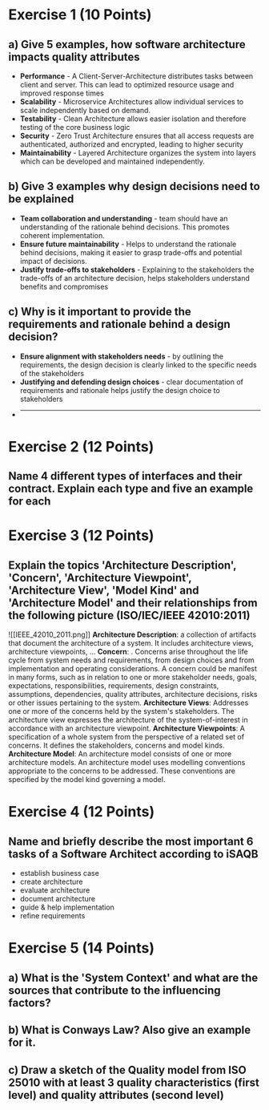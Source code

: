 
# Exercise 1 (10 Points)
## a) Give 5 examples, how software architecture impacts quality attributes

- **Performance** - A Client-Server-Architecture distributes tasks between client and server. This can lead to optimized resource usage and improved response times
- **Scalability** - Microservice Architectures allow individual services to scale independently based on demand.
- **Testability** - Clean Architecture allows easier isolation and therefore testing of the core business logic
- **Security** - Zero Trust Architecture ensures that all access requests are authenticated, authorized and encrypted, leading to higher security
- **Maintainability** - Layered Architecture organizes the system into layers which can be developed and maintained independently.

## b) Give 3 examples why design decisions need to be explained

- **Team collaboration and understanding** - team should have an understanding of the rationale behind decisions. This promotes coherent implementation.
- **Ensure future maintainability** - Helps to understand the rationale behind decisions, making it easier to grasp trade-offs and potential impact of decisions.
- **Justify trade-offs to stakeholders** - Explaining to the stakeholders the trade-offs of an architecture decision, helps stakeholders understand benefits and compromises

## c) Why is it important to provide the requirements and rationale behind a design decision?

- **Ensure alignment with stakeholders needs** - by outlining the requirements, the design decision is clearly linked to the specific needs of the stakeholders
- **Justifying and defending design choices** - clear documentation of requirements and rationale helps justify the design choice to stakeholders
- ****

# Exercise 2 (12 Points)

## Name 4 different types of interfaces and their contract. Explain each type and five an example for each



# Exercise 3 (12 Points)

## Explain the topics 'Architecture Description', 'Concern', 'Architecture Viewpoint', 'Architecture View', 'Model Kind' and 'Architecture Model' and their relationships from the following picture (ISO/IEC/IEEE 42010:2011)


![[IEEE_42010_2011.png]]
**Architecture Description**: a collection of artifacts that document the architecture of a system. It includes architecture views, architecture viewpoints, ...
**Concern**: . Concerns arise throughout the life cycle from system needs and requirements, from design choices and from implementation and operating considerations. A concern could be manifest in many forms, such as in relation to one or more stakeholder needs, goals, expectations, responsibilities, requirements, design constraints, assumptions, dependencies, quality attributes, architecture decisions, risks or other issues pertaining to the system.
**Architecture Views**: Addresses one or more of the concerns held by the system's stakeholders. The architecture view expresses the architecture of the system-of-interest in accordance with an architecture viewpoint.
**Architecture Viewpoints**: A specification of a whole system from the perspective of a related set of concerns. It defines the stakeholders, concerns and model kinds.
**Architecture Model**: An architecture model consists of one or more architecture models. An architecture model uses modelling conventions appropriate to the concerns to be addressed. These conventions are specified by the model kind governing a model.
# Exercise 4 (12 Points)

## Name and briefly describe the most important 6 tasks of a Software Architect according to iSAQB

- establish business case
- create architecture
- evaluate architecture
- document architecture
- guide & help implementation
- refine requirements

# Exercise 5 (14 Points)

## a) What is the 'System Context' and what are the sources that contribute to the influencing factors?

## b) What is Conways Law? Also give an example for it.


## c) Draw a sketch of the Quality model from ISO 25010 with at least 3 quality characteristics (first level) and quality attributes (second level)